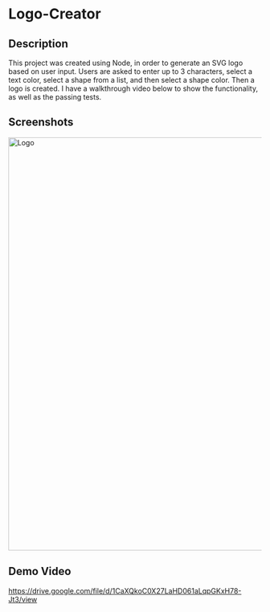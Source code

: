 # Logo-Creator

## Description
This project was created using Node, in order to generate an SVG logo based on user input. Users are asked to enter up to 3 characters, select a text color, select a shape from a list, and then select a shape color. Then a logo is created. I have a walkthrough video below to show the functionality, as well as the passing tests.

## Screenshots
<img width="823" alt="Logo" src="https://github.com/Kayla-Sullens/Logo-Creator/assets/134717855/5a7ccb94-763d-4424-95dc-6835109cb4c6">


## Demo Video
https://drive.google.com/file/d/1CaXQkoC0X27LaHD061aLqpGKxH78-Jt3/view
